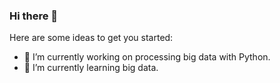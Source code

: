 ### Hi there 👋

Here are some ideas to get you started:

- 🔭 I’m currently working on processing big data with Python.
- 🌱 I’m currently learning big data.

